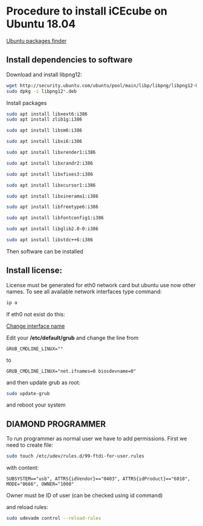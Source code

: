 
# Procedure to install iCEcube on Ubuntu 18.04

[Ubuntu packages finder](https://packages.ubuntu.com)

## Install dependencies to software

Download and install libpng12:
```bash
wget http://security.ubuntu.com/ubuntu/pool/main/libp/libpng/libpng12-0_1.2.54-1ubuntu1.1_i386.deb
sudo dpkg -i libpng12*.deb
```

Install packages
```bash
sudo apt install libxext6:i386
sudo apt install zlib1g:i386
```

```bash
sudo apt install libsm6:i386

sudo apt install libxi6:i386

sudo apt install libxrender1:i386

sudo apt install libxrandr2:i386

sudo apt install libxfixes3:i386

sudo apt install libxcursor1:i386

sudo apt install libxinerama1:i386

sudo apt install libfreetype6:i386

sudo apt install libfontconfig1:i386

sudo apt install libglib2.0-0:i386

sudo apt install libstdc++6:i386
```
Then software can be installed

## Install license:
License must be generated for eth0 network card but ubuntu use now other names.
To see all available network interfaces type command: 
```bash
ip a
```
If eth0 not exist do this:

[Change interface name](https://askubuntu.com/questions/767786/changing-network-interfaces-name-ubuntu-16-04)

Edit your **/etc/default/grub** and change the line from
```
GRUB_CMDLINE_LINUX=""
```
to
```
GRUB_CMDLINE_LINUX="net.ifnames=0 biosdevname=0"
```

and then update grub as root:
```bash
sudo update-grub
```
and reboot your system

## DIAMOND PROGRAMMER 

To run programmer as normal user we have to add permissions.
First we need to create file:
```bash
sudo touch /etc/udev/rules.d/99-ftdi-for-user.rules 
```
with content:

```
SUBSYSTEM=="usb", ATTRS{idVendor}=="0403", ATTRS{idProduct}=="6010", MODE="0666", OWNER="1000"
```

Owner must be ID of user (can be checked using id command)

and reload rules:
```sh
sudo udevadm control --reload-rules
```


